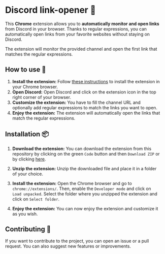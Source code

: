 # Discord link-opener 🔗

This **Chrome** extension allows you to **automatically monitor and open links** from Discord in your browser.
Thanks to regular expressions, you can automatically open links from your favorite websites without staying on Discord.

The extension will monitor the provided channel and open the first link that matches the regular expressions.

## How to use 📖

1. **Install the extension:** Follow [these instructions](#installation-) to install the extension in your Chrome browser.
2. **Open Discord:** Open Discord and click on the extension icon in the top right corner of your browser.
3. **Customize the extension:** You have to fill the channel URL and optionally add regular expressions to match the links you want to open.
4. **Enjoy the extension:** The extension will automatically open the links that match the regular expressions.

## Installation 📦

1. **Download the extension:** You can download the extension from this repository by clicking on the green `Code` button and then `Download ZIP` or by
clicking [here](https://github.com/Mathious6/discord_link-opener/archive/refs/heads/main.zip).

2. **Unzip the extension:** Unzip the downloaded file and place it in a folder of your choice.

3. **Install the extension:** Open the Chrome browser and go to `chrome://extensions/`. Then, enable the `Developer mode` and click on `Load unpacked`.
Select the folder where you unzipped the extension and click on `Select folder`.

4. **Enjoy the extension:** You can now enjoy the extension and customize it as you wish.

## Contributing 🤝

If you want to contribute to the project, you can open an issue or a pull request. You can also suggest new features or improvements.
